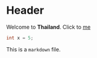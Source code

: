 # Header 

Welcome to **Thailand**.
Click to [me](https://a.com)

```csharp
int x = 5;
```

This is a `markdown` file.
